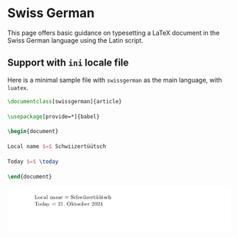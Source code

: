 # Swiss German

This page offers basic guidance on typesetting a LaTeX document in the
Swiss German language using the Latin script.

## Support with `ini` locale file

Here is a minimal sample file with `swissgerman` as the main language, with `luatex`.

```tex
\documentclass[swissgerman]{article}

\usepackage[provide=*]{babel}

\begin{document}

Local name $=$ Schwiizertüütsch

Today $=$ \today

\end{document}
```

![](../media/locale-swissgerman.png)